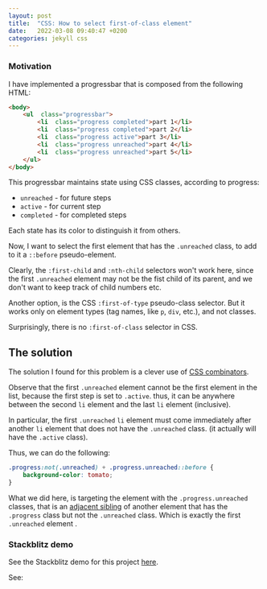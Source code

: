 ```yaml
---
layout: post
title:  "CSS: How to select first-of-class element"
date:   2022-03-08 09:40:47 +0200
categories: jekyll css
---
```

### Motivation

I have implemented a progressbar that is composed from the following HTML:

```html
<body>
	<ul  class="progressbar">
		<li  class="progress completed">part 1</li>
		<li  class="progress completed">part 2</li>
		<li  class="progress active">part 3</li>
		<li  class="progress unreached">part 4</li>
		<li  class="progress unreached">part 5</li>
	</ul>
</body>
```

This progressbar maintains state using CSS classes, according to progress:
* `unreached` - for future steps
* `active` - for current step
* `completed` - for completed steps

Each state has its color to distinguish it from others.

Now, I want to select the first element that has the `.unreached` class, to add to it a `::before` pseudo-element.

Clearly, the `:first-child` and `:nth-child` selectors won't work here, since the first `.unreached` element may not be the fist child of its parent, and we don't  want to keep track of child numbers etc.

Another option, is the CSS `:first-of-type` pseudo-class selector. But it works only on element types (tag names, like `p`, `div`, etc.), and not classes.

Surprisingly, there is no `:first-of-class` selector in CSS.


## The solution

The solution I found for this problem is a clever use of [CSS combinators](https://developer.mozilla.org/en-US/docs/Web/CSS/CSS_Selectors).

Observe that the first `.unreached` element cannot be the first element in the list, because the first step is set to `.active`. thus, it can be anywhere between the second `li` element and the last `li` element (inclusive). 

In particular, the first `.unreached` `li` element must come immediately after another `li` element that does not have the `.unreached` class. (it actually will have the `.active` class).

Thus, we can do the following:

```css
.progress:not(.unreached) + .progress.unreached::before {
	background-color: tomato;
}
```

What we did here, is targeting  the element with the `.progress.unreached` classes, that is an [adjacent sibling](https://developer.mozilla.org/en-US/docs/Web/CSS/Adjacent_sibling_combinator) of another element that has the `.progress` class but not the `.unreached` class.  Which is exactly the first `.unreached` element .


### Stackblitz demo

See the Stackblitz demo for this project [here](https://stackblitz.com/edit/web-platform-yqkgpm?file=styles.css).

See: [](https://stackoverflow.com/questions/2717480/css-selector-for-first-element-with-class)

